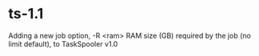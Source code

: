 # ts-1.1
Adding a new job option, -R &lt;ram> RAM size (GB) required by the job (no limit default), to TaskSpooler v1.0
